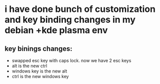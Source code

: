# i have done bunch of customization and key binding changes in my debian +kde plasma env

## key binings changes:
- swapped esc key with caps lock. now we have 2 esc keys 
- alt is the new ctrl
- windows key is the new alt
- ctrl is the new windows key
